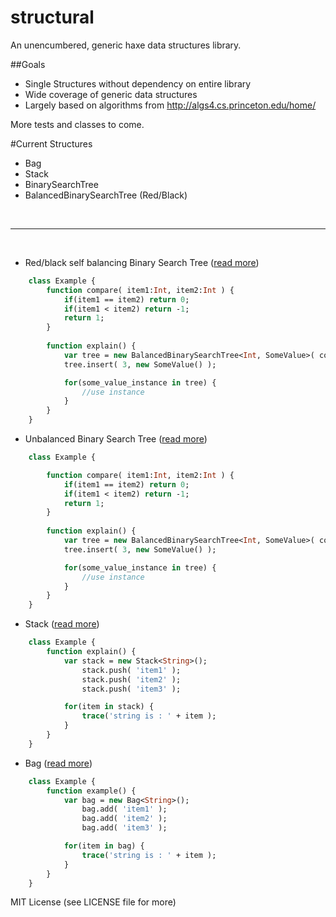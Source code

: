 structural
==========

An unencumbered, generic haxe data structures library.


##Goals

- Single Structures without dependency on entire library
- Wide coverage of generic data structures 
- Largely based on algorithms from http://algs4.cs.princeton.edu/home/

More tests and classes to come.

#Current Structures

- Bag
- Stack
- BinarySearchTree
- BalancedBinarySearchTree (Red/Black)

&nbsp;

 ---

&nbsp;

- Red/black self balancing Binary Search Tree ([read more](http://algs4.cs.princeton.edu/33balanced/))

```haxe
	class Example {
		function compare( item1:Int, item2:Int ) {
			if(item1 == item2) return 0;
			if(item1 < item2) return -1;
			return 1;
		}
		
		function explain() {
			var tree = new BalancedBinarySearchTree<Int, SomeValue>( compare );
			tree.insert( 3, new SomeValue() );

			for(some_value_instance in tree) {
				//use instance
			}
		}
	}
```

- Unbalanced Binary Search Tree ([read more](http://algs4.cs.princeton.edu/32bst/))

```haxe
	class Example {

		function compare( item1:Int, item2:Int ) {
			if(item1 == item2) return 0;
			if(item1 < item2) return -1;
			return 1;
		}
		
		function explain() {
			var tree = new BalancedBinarySearchTree<Int, SomeValue>( compare );
			tree.insert( 3, new SomeValue() );

			for(some_value_instance in tree) {
				//use instance
			}
		}
	}
```

- Stack ([read more](http://algs4.cs.princeton.edu/13stacks/))

```haxe
	class Example {
		function explain() {
			var stack = new Stack<String>();
				stack.push( 'item1' );
				stack.push( 'item2' );
				stack.push( 'item3' );

			for(item in stack) {
				trace('string is : ' + item );
			}
		}
	}
```

- Bag ([read more](http://algs4.cs.princeton.edu/13stacks/))

```haxe
	class Example {
		function example() {
			var bag = new Bag<String>();
				bag.add( 'item1' );
				bag.add( 'item2' );
				bag.add( 'item3' );

			for(item in bag) {
				trace('string is : ' + item );
			}
		}
	}
```


MIT License (see LICENSE file for more)
